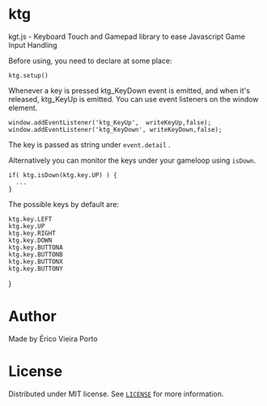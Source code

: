 # ktg
kgt.js - Keyboard Touch and Gamepad library to ease Javascript Game Input Handling

Before using, you need to declare at some place:

    ktg.setup()

Whenever a key is pressed ktg_KeyDown event is emitted, and when it's released,
ktg_KeyUp is emitted. You can use event listeners on the window element.

    window.addEventListener('ktg_KeyUp',  writeKeyUp,false);
    window.addEventListener('ktg_KeyDown', writeKeyDown,false);

The key is passed as string under `event.detail` .

Alternatively you can monitor the keys under your gameloop using `isDown`.

    if( ktg.isDown(ktg.key.UP) ) {
      ...
    }

The possible keys by default are:

    ktg.key.LEFT
    ktg.key.UP
    ktg.key.RIGHT
    ktg.key.DOWN
    ktg.key.BUTTONA
    ktg.key.BUTTONB
    ktg.key.BUTTONX
    ktg.key.BUTTONY
  }

# Author

Made by Érico Vieira Porto


# License

Distributed under MIT license. See [`LICENSE`](LICENSE) for more information.
